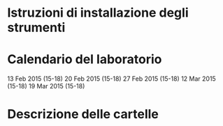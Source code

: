 Istruzioni di installazione degli strumenti
======

Calendario del laboratorio
=========
13 Feb 2015 (15-18)
20 Feb 2015 (15-18)
27 Feb 2015 (15-18)
12 Mar 2015 (15-18)
19 Mar 2015 (15-18)


Descrizione delle cartelle
======
